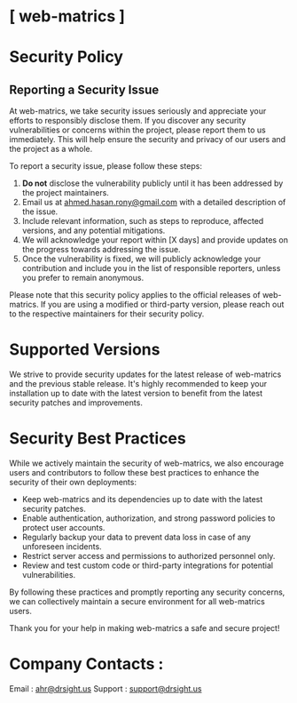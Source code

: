 # [ web-matrics ]

# Security Policy

## Reporting a Security Issue

At web-matrics, we take security issues seriously and appreciate your efforts to responsibly disclose them. If you discover any security vulnerabilities or concerns within the project, please report them to us immediately. This will help ensure the security and privacy of our users and the project as a whole.

To report a security issue, please follow these steps:

1. **Do not** disclose the vulnerability publicly until it has been addressed by the project maintainers.
2. Email us at [ahmed.hasan.rony@gmail.com](mailto:ahmed.hasan.rony@gmail.com) with a detailed description of the issue.
3. Include relevant information, such as steps to reproduce, affected versions, and any potential mitigations.
4. We will acknowledge your report within [X days] and provide updates on the progress towards addressing the issue.
5. Once the vulnerability is fixed, we will publicly acknowledge your contribution and include you in the list of responsible reporters, unless you prefer to remain anonymous.

Please note that this security policy applies to the official releases of web-matrics. If you are using a modified or third-party version, please reach out to the respective maintainers for their security policy.

# Supported Versions

We strive to provide security updates for the latest release of web-matrics and the previous stable release. It's highly recommended to keep your installation up to date with the latest version to benefit from the latest security patches and improvements.

# Security Best Practices

While we actively maintain the security of web-matrics, we also encourage users and contributors to follow these best practices to enhance the security of their own deployments:

- Keep web-matrics and its dependencies up to date with the latest security patches.
- Enable authentication, authorization, and strong password policies to protect user accounts.
- Regularly backup your data to prevent data loss in case of any unforeseen incidents.
- Restrict server access and permissions to authorized personnel only.
- Review and test custom code or third-party integrations for potential vulnerabilities.

By following these practices and promptly reporting any security concerns, we can collectively maintain a secure environment for all web-matrics users.

Thank you for your help in making web-matrics a safe and secure project!

# Company Contacts : 
Email : [ahr@drsight.us](mailto:ahr@drsight.us)
Support : [support@drsight.us](mailto:support@drsight.us)


